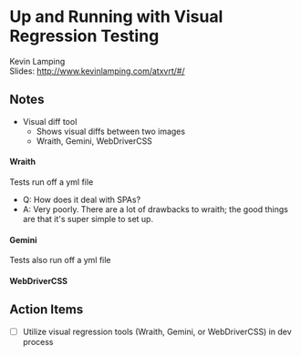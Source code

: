 # Up and Running with Visual Regression Testing
Kevin Lamping  
Slides: http://www.kevinlamping.com/atxvrt/#/  

## Notes
* Visual diff tool  
    * Shows visual diffs between two images
    * Wraith, Gemini, WebDriverCSS

#### Wraith
Tests run off a yml file  
* Q: How does it deal with SPAs?
* A: Very poorly. There are a lot of drawbacks to wraith; the good things are that it's super simple to set up.

#### Gemini
Tests also run off a yml file  

#### WebDriverCSS


## Action Items
* [ ] Utilize visual regression tools (Wraith, Gemini, or WebDriverCSS) in dev process
